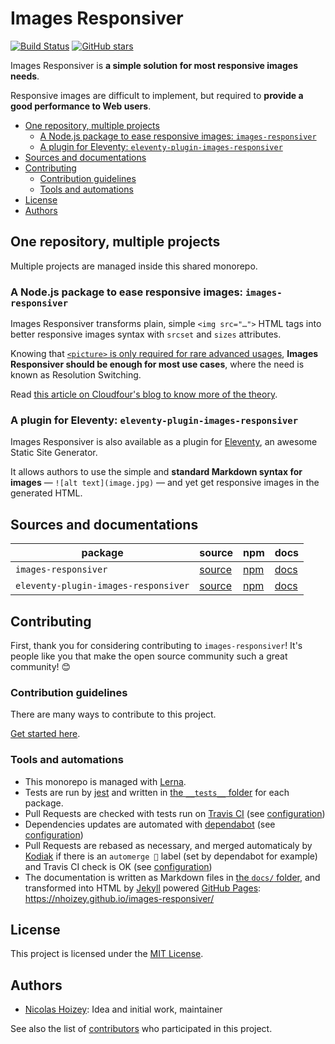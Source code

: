 # Images Responsiver

[![Build Status](https://travis-ci.org/nhoizey/images-responsiver.svg?branch=master)](https://travis-ci.org/nhoizey/images-responsiver)
[![GitHub stars](https://img.shields.io/github/stars/nhoizey/images-responsiver.svg?style=social)](https://github.com/nhoizey/images-responsiver/stargazers)

Images Responsiver is **a simple solution for most responsive images needs**.

Responsive images are difficult to implement, but required to **provide a good performance to Web users**.

<!-- START doctoc generated TOC please keep comment here to allow auto update -->
<!-- DON'T EDIT THIS SECTION, INSTEAD RE-RUN doctoc TO UPDATE -->


- [One repository, multiple projects](#one-repository-multiple-projects)
  - [A Node.js package to ease responsive images: `images-responsiver`](#a-nodejs-package-to-ease-responsive-images-images-responsiver)
  - [A plugin for Eleventy: `eleventy-plugin-images-responsiver`](#a-plugin-for-eleventy-eleventy-plugin-images-responsiver)
- [Sources and documentations](#sources-and-documentations)
- [Contributing](#contributing)
  - [Contribution guidelines](#contribution-guidelines)
  - [Tools and automations](#tools-and-automations)
- [License](#license)
- [Authors](#authors)

<!-- END doctoc generated TOC please keep comment here to allow auto update -->

## One repository, multiple projects

Multiple projects are managed inside this shared monorepo.

### A Node.js package to ease responsive images: `images-responsiver`

Images Responsiver transforms plain, simple `<img src="…">` HTML tags into better responsive images syntax with `srcset` and `sizes` attributes.

Knowing that [`<picture>` is only required for rare advanced usages](https://cloudfour.com/thinks/dont-use-picture-most-of-the-time/), **Images Responsiver should be enough for most use cases**, where the need is known as Resolution Switching.

Read [this article on Cloudfour's blog to know more of the theory](https://cloudfour.com/thinks/responsive-images-the-simple-way/).

### A plugin for Eleventy: `eleventy-plugin-images-responsiver`

Images Responsiver is also available as a plugin for [Eleventy](https://www.11ty.dev/), an awesome Static Site Generator.

It allows authors to use the simple and **standard Markdown syntax for images** — `![alt text](image.jpg)` — and yet get responsive images in the generated HTML.

## Sources and documentations

| **package**                          | **source**                                                                                                     | **npm**                                                                 | **docs**                                                                                 |
| ------------------------------------ | -------------------------------------------------------------------------------------------------------------- | ----------------------------------------------------------------------- | ---------------------------------------------------------------------------------------- |
| `images-responsiver`                 | [source](https://github.com/nhoizey/images-responsiver/tree/main/packages/images-responsiver)                  | [npm](https://www.npmjs.com/package/images-responsiver)                 | [docs](https://nhoizey.github.io/images-responsiver/images-responsiver/)                 |
| `eleventy-plugin-images-responsiver` | [source](https://github.com/nhoizey/images-responsiver/tree/main/packages/eleventy-plugin-images-responsiver/) | [npm](https://www.npmjs.com/package/eleventy-plugin-images-responsiver) | [docs](https://nhoizey.github.io/images-responsiver/eleventy-plugin-images-responsiver/) |

## Contributing

First, thank you for considering contributing to `images-responsiver`! It's people like you that make the open source community such a great community! 😊

### Contribution guidelines

There are many ways to contribute to this project.

[Get started here](https://github.com/nhoizey/images-responsiver/blob/master/CONTRIBUTING.md).

### Tools and automations

- This monorepo is managed with [Lerna](https://lerna.js.org/).
- Tests are run by [jest](https://jestjs.io/) and written in [the `__tests__` folder](https://github.com/nhoizey/images-responsiver/tree/main/packages/images-responsiver/__tests__) for each package.
- Pull Requests are checked with tests run on [Travis CI](https://travis-ci.org/nhoizey/images-responsiver) (see [configuration](https://github.com/nhoizey/images-responsiver/blob/main/.travis.yml))
- Dependencies updates are automated with [dependabot](https://github.blog/2020-06-01-keep-all-your-packages-up-to-date-with-dependabot/) (see [configuration](https://github.com/nhoizey/images-responsiver/blob/main/.github/dependabot.yml))
- Pull Requests are rebased as necessary, and merged automaticaly by [Kodiak](https://kodiakhq.com/) if there is an `automerge 🤞` label (set by dependabot for example) and Travis CI check is OK (see [configuration](https://github.com/nhoizey/images-responsiver/blob/main/.kodiak.toml))
- The documentation is written as Markdown files in [the `docs/` folder](https://github.com/nhoizey/images-responsiver/tree/main/docs), and transformed into HTML by [Jekyll](https://jekyllrb.com/) powered [GitHub Pages](https://pages.github.com/): <https://nhoizey.github.io/images-responsiver/>

## License

This project is licensed under the [MIT License](LICENSE.md).

## Authors

- [Nicolas Hoizey](https://github.com/nhoizey): Idea and initial work, maintainer

See also the list of [contributors](https://github.com/nhoizey/images-responsiver/contributors) who participated in this project.
